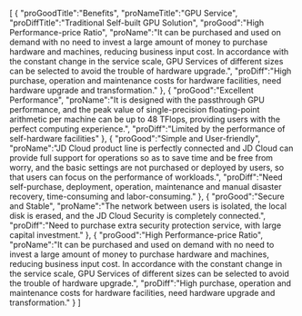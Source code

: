 [
	{
		"proGoodTitle":"Benefits",
		"proNameTitle":"GPU Service",
		"proDiffTitle":"Traditional Self-built GPU Solution",
		"proGood":"High Performance-price Ratio",
		"proName":"It can be purchased and used on demand with no need to invest a large amount of money to purchase hardware and machines, reducing business input cost. In accordance with the constant change in the service scale, GPU Services of different sizes can be selected to avoid the trouble of hardware upgrade.",
		"proDiff":"High purchase, operation and maintenance costs for hardware facilities, need hardware upgrade and transformation."
	},
	{
		"proGood":"Excellent Performance",
		"proName":"It is designed with the passthrough GPU performance, and the peak value of single-precision floating-point arithmetic per machine can be up to 48 TFlops, providing users with the perfect computing experience.",
		"proDiff":"Limited by the performance of self-hardware facilities"
	},
	{
		"proGood":"Simple and User-friendly",
		"proName":"JD Cloud product line is perfectly connected and JD Cloud can provide full support for operations so as to save time and be free from worry, and the basic settings are not purchased or deployed by users, so that users can focus on the performance of workloads.",
		"proDiff":"Need self-purchase, deployment, operation, maintenance and manual disaster recovery, time-consuming and labor-consuming."
	},
	{
		"proGood":"Secure and Stable",
		"proName":"The network between users is isolated, the local disk is erased, and the JD Cloud Security is completely connected.",
		"proDiff":"Need to purchase extra security protection service, with large capital investment."
	},
	{
		"proGood":"High Performance-price Ratio",
		"proName":"It can be purchased and used on demand with no need to invest a large amount of money to purchase hardware and machines, reducing business input cost. In accordance with the constant change in the service scale, GPU Services of different sizes can be selected to avoid the trouble of hardware upgrade.",
		"proDiff":"High purchase, operation and maintenance costs for hardware facilities, need hardware upgrade and transformation."
	}
]